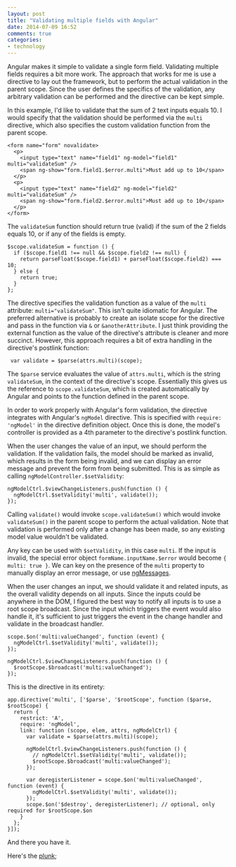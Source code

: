 ```yaml
---
layout: post
title: "Validating multiple fields with Angular"
date: 2014-07-09 16:52
comments: true
categories:
- technology
---
```

Angular makes it simple to validate a single form field.  Validating multiple fields requires a bit more work.  The approach that works for me is use a directive to lay out the framework, but to perform the actual validation in the parent scope.  Since the user defines the specifics of the validation, any arbitrary validation can be performed and the directive can be kept simple.

In this example, I'd like to validate that the sum of 2 text inputs equals 10.  I would specify that the validation should be performed via the `multi` directive, which also specifies the custom validation function from the parent scope.

```
<form name="form" novalidate>
  <p>
    <input type="text" name="field1" ng-model="field1" multi="validateSum" />
    <span ng-show="form.field1.$error.multi">Must add up to 10</span>
  </p>
  <p>
    <input type="text" name="field2" ng-model="field2" multi="validateSum" />
    <span ng-show="form.field2.$error.multi">Must add up to 10</span>
  </p>
</form>
```

The `validateSum` function should return true (valid) if the sum of the 2 fields equals 10, or if any of the fields is empty.

```
$scope.validateSum = function () {
  if ($scope.field1 !== null && $scope.field2 !== null) {
    return parseFloat($scope.field1) + parseFloat($scope.field2) === 10;
  } else {
    return true;
  }
};
```

The directive specifies the validation function as a value of the `multi` attribute: `multi="validateSum"`.  This isn't quite idiomatic for Angular.  The preferred alternative is probably to create an isolate scope for the directive and pass in the function via `&` or `&anotherAttribute`.  I just think providing the external function as the value of the directive's attribute is cleaner and more succinct.  However, this approach requires a bit of extra handling in the directive's postlink function:

```
 var validate = $parse(attrs.multi)(scope);
```

The `$parse` service evaluates the value of `attrs.multi`, which is the string `validateSum`, in the context of the directive's scope.  Essentially this gives us the reference to `scope.validateSum`, which is created automatically by Angular and points to the function defined in the parent scope.

In order to work properly with Angular's form validation, the directive integrates with Angular's `ngModel` directive.  This is specified with `require: 'ngModel'` in the directive definition object.  Once this is done, the model's controller is provided as a 4th parameter to the directive's postlink function.

When the user changes the value of an input, we should perform the validation.  If the validation fails, the model should be marked as invalid, which results in the form being invalid, and we can display an error message and prevent the form from being submitted.  This is as simple as calling `ngModelController.$setValidity`:

```
ngModelCtrl.$viewChangeListeners.push(function () {
  ngModelCtrl.$setValidity('multi', validate());
});
```

Calling `validate()` would invoke `scope.validateSum()` which would invoke `validateSum()` in the parent scope to perform the actual validation.  Note that validation is performed only after a change has been made, so any existing model value wouldn't be validated.

Any key can be used with `$setValidity`, in this case `multi`.  If the input is invalid, the special error object `formName.inputName.$error` would become `{ multi: true }`.  We can key on the presence of the `multi` property to manually display an error message, or use [ngMessages](https://docs.angularjs.org/api/ngMessages/directive/ngMessages).

When the user changes an input, we should validate it and related inputs, as the overall validity depends on all inputs.  Since the inputs could be anywhere in the DOM, I figured the best way to notify all inputs is to use a root scope broadcast.  Since the input which triggers the event would also handle it, it's sufficient to just triggers the event in the change handler and validate in the broadcast handler.

```
scope.$on('multi:valueChanged', function (event) {
  ngModelCtrl.$setValidity('multi', validate());
});

ngModelCtrl.$viewChangeListeners.push(function () {
  $rootScope.$broadcast('multi:valueChanged');
});
```

This is the directive in its entirety:
```
app.directive('multi', ['$parse', '$rootScope', function ($parse, $rootScope) {
  return {
    restrict: 'A',
    require: 'ngModel',
    link: function (scope, elem, attrs, ngModelCtrl) {
      var validate = $parse(attrs.multi)(scope);

      ngModelCtrl.$viewChangeListeners.push(function () {
        // ngModelCtrl.$setValidity('multi', validate());
        $rootScope.$broadcast('multi:valueChanged');
      });

      var deregisterListener = scope.$on('multi:valueChanged', function (event) {
        ngModelCtrl.$setValidity('multi', validate());
      });
      scope.$on('$destroy', deregisterListener); // optional, only required for $rootScope.$on
    }
  };
}]);
```
And there you have it.

Here's the [plunk](http://plnkr.co/edit/BHnxxKhhP0xG96MekAtr);